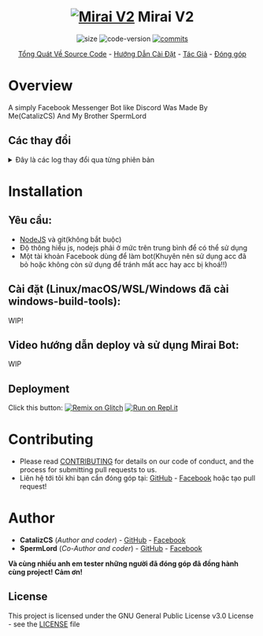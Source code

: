 <h1 align="center">
	<a href="#"><img src="https://i.imgur.com/sxW5AWa.png" alt="Mirai V2"></a>
	Mirai V2
</h1>
<p align="center">
	<img alt="size" src="https://img.shields.io/github/repo-size/catalizcs/miraiv2.svg?style=flat-square&label=size">
	<img alt="code-version" src="https://img.shields.io/badge/dynamic/json?color=red&label=code%20version&prefix=v&query=%24.version&url=https%3A%2F%2Fraw.githubusercontent.com%2Fcatalizcs%2Fmiraiv2%2Fmaster%2Fpackage.json&style=flat-square">
	<a href="https://github.com/catalizcs/miraiv2/commits"><img alt="commits" src="https://img.shields.io/github/commit-activity/m/catalizcs/miraiv2.svg?label=commit&style=flat-square"></a>
</p>

<p align="center">
	<a href="#Overview">Tổng Quát Về Source Code</a>
	-
	<a href="#Installation">Hướng Dẫn Cài Đặt</a>
	-
	<a href="#Author">Tác Giả</a>
	-
	<a href="#Contributing">Đóng góp</a>
</p>

# Overview

A simply Facebook Messenger Bot like Discord Was Made By Me(CatalizCS) And My Brother SpermLord

## Các thay đổi

<details>
	<summary>Đây là các log thay đổi qua từng phiên bản</summary>
	
</details>

# Installation

## Yêu cầu:
  - [NodeJS](https://nodejs.org/en/) và git(không bắt buộc)
  - Độ thông hiểu js, nodejs phải ở mức trên trung bình để có thể sử dụng
  - Một tài khoản Facebook dùng để làm bot(Khuyên nên sử dụng acc đã bỏ hoặc không còn sử dụng để tránh mất acc hay acc bị khoá!!)
 
## Cài đặt (Linux/macOS/WSL/Windows đã cài windows-build-tools):

WIP!

## Video hướng dẫn deploy và sử dụng Mirai Bot:

WIP

## Deployment
Click this button:
[![Remix on Glitch](https://cdn.glitch.com/2703baf2-b643-4da7-ab91-7ee2a2d00b5b%2Fremix-button.svg)](https://glitch.com/edit/#!/import/github/catalizcs/miraiv2)
[![Run on Repl.it](https://repl.it/badge/github/catalizcs/miraiv2)](https://repl.it/github/catalizcs/miraiv2)

# Contributing

- Please read [CONTRIBUTING](CONTRIBUTING) for details on our code of conduct, and the process for submitting pull requests to us.
- Liên hệ tới tôi khi bạn cần đóng góp tại: [GitHub](https://github.com/catalizcs) - [Facebook](https://fb.me/Cataliz2k) hoặc tạo pull request!

# Author
- **CatalizCS** (*Author and coder*) - [GitHub](https://github.com/catalizcs) - [Facebook](https://fb.me/Cataliz2k)
- **SpermLord** (*Co-Author and coder*) - [GitHub](https://github.com/spermlord) - [Facebook](https://fb.me/MyNameIsSpermLord)

**Và cùng nhiều anh em tester những người đã đóng góp đã đồng hành cùng project! Cảm ơn!**

## License

This project is licensed under the GNU General Public License v3.0 License - see the [LICENSE](LICENSE) file